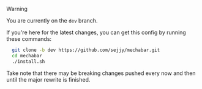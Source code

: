 > [!WARNING]
> You are currently on the `dev` branch.

If you're here for the latest changes, you can get this config by running these
commands:

```bash
  git clone -b dev https://github.com/sejjy/mechabar.git
  cd mechabar
  ./install.sh
```

Take note that there may be breaking changes pushed every now and then until
the major rewrite is finished.
